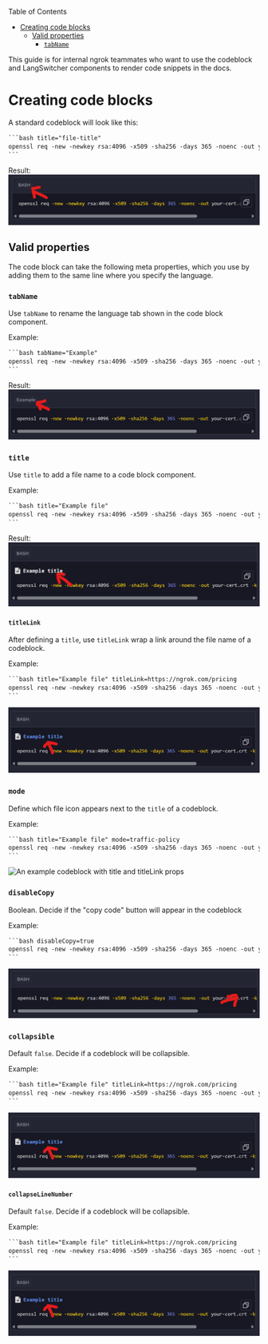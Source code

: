 Table of Contents

- [Creating code blocks](#creating-code-blocks)
  - [Valid properties](#valid-properties)
    - [`tabName`](#-tabname-)

This guide is for internal ngrok teammates who want to use the codeblock and LangSwitcher components to render code snippets in the docs.

# Creating code blocks

A standard codeblock will look like this:

````txt
```bash title="file-title"
openssl req -new -newkey rsa:4096 -x509 -sha256 -days 365 -noenc -out your-cert.crt -keyout your-key.key
```
````

Result:
![An example codeblock](./img/default.png)

## Valid properties

The code block can take the following meta properties, which you use by adding them to the same line where you specify the language.

### `tabName`

Use `tabName` to rename the language tab shown in the code block component.

Example:

````txt
```bash tabName="Example"
openssl req -new -newkey rsa:4096 -x509 -sha256 -days 365 -noenc -out your-cert.crt -keyout your-key.key
```
````

Result:
![Screenshot of a language tab after tabName has been applied](./img/tabNameResult.png)

### `title`

Use `title` to add a file name to a code block component.

Example:

````txt
```bash title="Example file"
openssl req -new -newkey rsa:4096 -x509 -sha256 -days 365 -noenc -out your-cert.crt -keyout your-key.key
```
````

Result:
![An example codeblock with a title prop](./img/titleResult.png)

#### `titleLink`

After defining a `title`, use `titleLink` wrap a link around the file name of a codeblock.

Example:

````txt
```bash title="Example file" titleLink=https://ngrok.com/pricing
openssl req -new -newkey rsa:4096 -x509 -sha256 -days 365 -noenc -out your-cert.crt -keyout your-key.key
```
````

![An example codeblock with title and titleLink props](./img/titleLinkResult.png)

### `mode`

Define which file icon appears next to the `title` of a codeblock.

Example:

````txt
```bash title="Example file" mode=traffic-policy
openssl req -new -newkey rsa:4096 -x509 -sha256 -days 365 -noenc -out your-cert.crt -keyout your-key.key
```
````

![An example codeblock with title and titleLink props](./img/modeResult.png)

### `disableCopy`

Boolean. Decide if the "copy code" button will appear in the codeblock

Example:

````txt
```bash disableCopy=true
openssl req -new -newkey rsa:4096 -x509 -sha256 -days 365 -noenc -out your-cert.crt -keyout your-key.key
```
````

![An example codeblock using the disableCopy prop](./img/disableCopyResult.png)

### `collapsible`

Default `false`. Decide if a codeblock will be collapsible.

Example:

````txt
```bash title="Example file" titleLink=https://ngrok.com/pricing
openssl req -new -newkey rsa:4096 -x509 -sha256 -days 365 -noenc -out your-cert.crt -keyout your-key.key
```
````

![An example codeblock with title and titleLink props](./img/titleLinkResult.png)

#### `collapseLineNumber`

Default `false`. Decide if a codeblock will be collapsible.

Example:

````txt
```bash title="Example file" titleLink=https://ngrok.com/pricing
openssl req -new -newkey rsa:4096 -x509 -sha256 -days 365 -noenc -out your-cert.crt -keyout your-key.key
```
````

![An example codeblock with title and titleLink props](./img/titleLinkResult.png)
